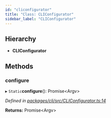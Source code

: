 ```yaml
---
id: "cliconfigurator"
title: "Class: CLIConfigurator"
sidebar_label: "CLIConfigurator"
---
```


## Hierarchy

* **CLIConfigurator**

## Methods

### configure

▸ `Static`**configure**(): Promise&#60;Argv>

*Defined in [packages/cli/src/CLIConfigurator.ts:14](https://github.com/mikro-orm/mikro-orm/blob/c7aaca40d/packages/cli/src/CLIConfigurator.ts#L14)*

**Returns:** Promise&#60;Argv>
